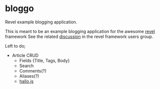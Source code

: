 # bloggo

Revel example blogging application.

This is meant to be an example blogging application for the awesome [revel](github.com/robfig/revel "revel") framework
See the related [discussion](https://groups.google.com/forum/#!topic/revel-framework/-Uy98Bsm4y8 "google groups discussion") in the revel framework users group.

Left to do;

*   Article CRUD
    * Fields {Title, Tags, Body}
    * Search
    * Comments(?)
    * Aliases(?)
    * [hallo.js](http://hallojs.org/ "inline editing")
